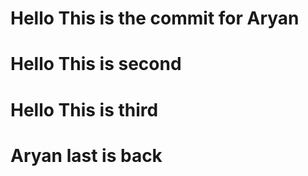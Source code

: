 # Hello This is the commit for Aryan
# Hello This is second
# Hello This is third
# Aryan last is back